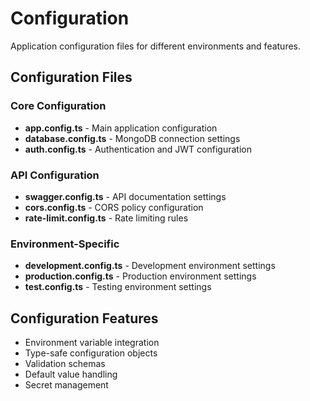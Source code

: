 # Configuration

Application configuration files for different environments and features.

## Configuration Files

### Core Configuration
- **app.config.ts** - Main application configuration
- **database.config.ts** - MongoDB connection settings
- **auth.config.ts** - Authentication and JWT configuration

### API Configuration  
- **swagger.config.ts** - API documentation settings
- **cors.config.ts** - CORS policy configuration
- **rate-limit.config.ts** - Rate limiting rules

### Environment-Specific
- **development.config.ts** - Development environment settings
- **production.config.ts** - Production environment settings
- **test.config.ts** - Testing environment settings

## Configuration Features
- Environment variable integration
- Type-safe configuration objects
- Validation schemas
- Default value handling
- Secret management